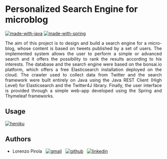 # Personalized Search Engine for microblog
[![made-with-java](https://img.shields.io/badge/MADE%20WITH-Java-ED8B00?style=for-the-badge&logo=java&logoColor=white)](https://www.java.com)
[![made-with-spring](https://img.shields.io/badge/MADE%20WITH-Spring-6DB33F?style=for-the-badge&logo=spring&logoColor=white)](https://spring.io)



<div align="justify">
The aim of this project is to design and build a search engine for a micro-blog, whose content is based on tweets published by a set of users. The implemented 
system allows the user to perform a simple or advanced search and it offers the possibility to rank the results according to his interests. The database and the 
search engine were based on the bonsai.io platform, which offers a free Elasticsearch installation deployed on the cloud. The crawler used to collect data from 
Twitter and the search framework were built entirely on Java using the Java REST Client (High Level) for Elasticsearch and the Twitter4J library. Finally, the 
user interface is provided through a simple web-app developed using the Spring and Thymeleaf frameworks. 

</div>

## Usage
[![heroku](https://img.shields.io/badge/OPEN%20APP-Heroku-430098?style=for-the-badge&logo=heroku&logoColor=white)](https://information-retrieval-search.herokuapp.com)



## Authors
* Lorenzo Pirola &nbsp;
[![gmail](https://img.shields.io/badge/Gmail-D14836?style=flat-square&logo=gmail&logoColor=white)](mailto:l.pirola13@campus.unimib.it) &nbsp;
[![github](https://img.shields.io/badge/GitHub-100000?style=flat-square&logo=github&logoColor=white)](https://github.com/lpirola13) &nbsp;
[![linkedin](https://img.shields.io/badge/LinkedIn-0077B5?style=flat-square&logo=linkedin&logoColor=white)](https://www.linkedin.com/in/lorenzo-pirola-230275197/)
